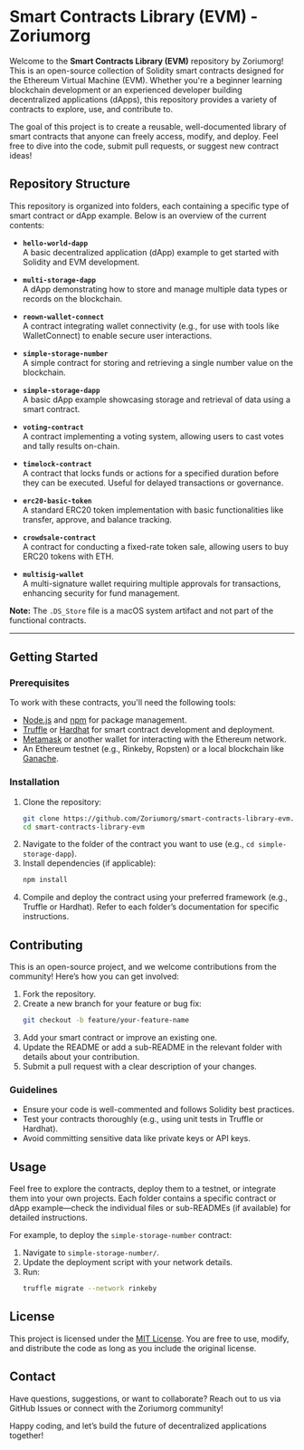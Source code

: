 # Smart Contracts Library (EVM) - Zoriumorg

Welcome to the **Smart Contracts Library (EVM)** repository by Zoriumorg! This is an open-source collection of Solidity smart contracts designed for the Ethereum Virtual Machine (EVM). Whether you're a beginner learning blockchain development or an experienced developer building decentralized applications (dApps), this repository provides a variety of contracts to explore, use, and contribute to.

The goal of this project is to create a reusable, well-documented library of smart contracts that anyone can freely access, modify, and deploy. Feel free to dive into the code, submit pull requests, or suggest new contract ideas!

## Repository Structure

This repository is organized into folders, each containing a specific type of smart contract or dApp example. Below is an overview of the current contents:

- **`hello-world-dapp`**  
  A basic decentralized application (dApp) example to get started with Solidity and EVM development.  

- **`multi-storage-dapp`**  
  A dApp demonstrating how to store and manage multiple data types or records on the blockchain.  

- **`reown-wallet-connect`**  
  A contract integrating wallet connectivity (e.g., for use with tools like WalletConnect) to enable secure user interactions.  

- **`simple-storage-number`**  
  A simple contract for storing and retrieving a single number value on the blockchain.  

- **`simple-storage-dapp`**  
  A basic dApp example showcasing storage and retrieval of data using a smart contract.  
 
- **`voting-contract`**  
  A contract implementing a voting system, allowing users to cast votes and tally results on-chain.

- **`timelock-contract`**  
  A contract that locks funds or actions for a specified duration before they can be executed. Useful for delayed transactions or governance.

- **`erc20-basic-token`**  
  A standard ERC20 token implementation with basic functionalities like transfer, approve, and balance tracking.

- **`crowdsale-contract`**  
  A contract for conducting a fixed-rate token sale, allowing users to buy ERC20 tokens with ETH.

- **`multisig-wallet`**  
  A multi-signature wallet requiring multiple approvals for transactions, enhancing security for fund management.

**Note:** The `.DS_Store` file is a macOS system artifact and not part of the functional contracts.

---

## Getting Started

### Prerequisites
To work with these contracts, you'll need the following tools:
- [Node.js](https://nodejs.org/) and [npm](https://www.npmjs.com/) for package management.
- [Truffle](https://www.trufflesuite.com/) or [Hardhat](https://hardhat.org/) for smart contract development and deployment.
- [Metamask](https://metamask.io/) or another wallet for interacting with the Ethereum network.
- An Ethereum testnet (e.g., Rinkeby, Ropsten) or a local blockchain like [Ganache](https://www.trufflesuite.com/ganache).

### Installation
1. Clone the repository:
   ```bash
   git clone https://github.com/Zoriumorg/smart-contracts-library-evm.git
   cd smart-contracts-library-evm
   ```
2. Navigate to the folder of the contract you want to use (e.g., `cd simple-storage-dapp`).
3. Install dependencies (if applicable):
   ```bash
   npm install
   ```
4. Compile and deploy the contract using your preferred framework (e.g., Truffle or Hardhat). Refer to each folder’s documentation for specific instructions.

## Contributing

This is an open-source project, and we welcome contributions from the community! Here’s how you can get involved:
1. Fork the repository.
2. Create a new branch for your feature or bug fix:
   ```bash
   git checkout -b feature/your-feature-name
   ```
3. Add your smart contract or improve an existing one.
4. Update the README or add a sub-README in the relevant folder with details about your contribution.
5. Submit a pull request with a clear description of your changes.

### Guidelines
- Ensure your code is well-commented and follows Solidity best practices.
- Test your contracts thoroughly (e.g., using unit tests in Truffle or Hardhat).
- Avoid committing sensitive data like private keys or API keys.

## Usage

Feel free to explore the contracts, deploy them to a testnet, or integrate them into your own projects. Each folder contains a specific contract or dApp example—check the individual files or sub-READMEs (if available) for detailed instructions.

For example, to deploy the `simple-storage-number` contract:
1. Navigate to `simple-storage-number/`.
2. Update the deployment script with your network details.
3. Run:
   ```bash
   truffle migrate --network rinkeby
   ```

## License

This project is licensed under the [MIT License](LICENSE). You are free to use, modify, and distribute the code as long as you include the original license.

## Contact

Have questions, suggestions, or want to collaborate? Reach out to us via GitHub Issues or connect with the Zoriumorg community!

Happy coding, and let’s build the future of decentralized applications together!

